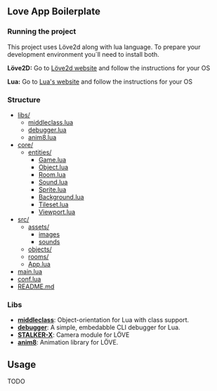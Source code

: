 ## Love App Boilerplate

### Running the project
This project uses Löve2d along with lua language. To prepare your development environment you`ll need to install both.

**Löve2D:** Go to [Löve2d website](https://love2d.org) and follow the instructions for your OS

**Lua:** Go to [Lua's website](https://www.lua.org/start.html) and follow the instructions for your OS

### Structure
* [libs/](./libs)
  * [middleclass.lua](./libs/middleclass.lua)
  * [debugger.lua](./libs/debugger.lua)
  * [anim8.lua](./libs/anim8.lua)
* [core/](./core)
  * [entities/](./core/entities)
    * [Game.lua](./core/entities/Game.lua)
    * [Object.lua](./core/entities/Object.lua)
    * [Room.lua](./core/entities/Room.lua)
    * [Sound.lua](./core/entities/Sound.lua)
    * [Sprite.lua](./core/entities/Sprite.lua)
    * [Background.lua](./core/entities/Background.lua)
    * [Tileset.lua](./core/entities/Tileset.lua)
    * [Viewport.lua](./core/entities/Viewport.lua)
* [src/](./src)
  * [assets/](./src/assets)
    * [images](./src/assets/images)
    * [sounds](./src/assets/sounds)
  * [objects/](./src/objects)
  * [rooms/](./src/rooms)
  * [App.lua](./src/App.lua)
* [main.lua](./main.lua)
* [conf.lua](./conf.lua)
* [README.md](./README.md)

### Libs
- **[middleclass](https://github.com/kikito/middleclass)**: Object-orientation for Lua with class support.
- **[debugger](https://github.com/slembcke/debugger.lua)**: A simple, embedabble CLI debugger for Lua.
- **[STALKER-X](https://github.com/adnzzzzZ/STALKER-X)**: Camera module for LÖVE
- **[anim8](https://github.com/kikito/anim8)**: Animation library for LÖVE.

## Usage
TODO
